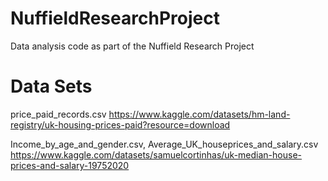 # NuffieldResearchProject
Data analysis code as part of the Nuffield Research Project

# Data Sets
price_paid_records.csv
https://www.kaggle.com/datasets/hm-land-registry/uk-housing-prices-paid?resource=download

Income_by_age_and_gender.csv,
Average_UK_houseprices_and_salary.csv
https://www.kaggle.com/datasets/samuelcortinhas/uk-median-house-prices-and-salary-19752020
